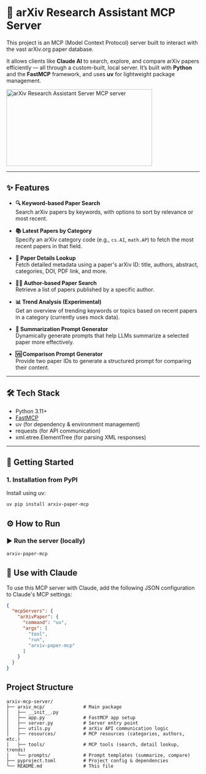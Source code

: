 # 🧠 arXiv Research Assistant MCP Server

This project is an MCP (Model Context Protocol) server built to interact with the vast arXiv.org paper database.

It allows clients like **Claude AI** to search, explore, and compare arXiv papers efficiently — all through a custom-built, local server. It’s built with **Python** and the **FastMCP** framework, and uses **uv** for lightweight package management.

<a href="https://glama.ai/mcp/servers/@daheepk/arxiv-mcp-server">
  <img width="380" height="200" src="https://glama.ai/mcp/servers/@daheepk/arxiv-mcp-server/badge" alt="arXiv Research Assistant Server MCP server" />
</a>

---
## ✨ Features

- **🔍 Keyword-based Paper Search**  
  Search arXiv papers by keywords, with options to sort by relevance or most recent.

- **📚 Latest Papers by Category**  
  Specify an arXiv category code (e.g., `cs.AI`, `math.AP`) to fetch the most recent papers in that field.

- **📄 Paper Details Lookup**  
  Fetch detailed metadata using a paper's arXiv ID: title, authors, abstract, categories, DOI, PDF link, and more.

- **🧑‍🔬 Author-based Paper Search**  
  Retrieve a list of papers published by a specific author.

- **📊 Trend Analysis (Experimental)**  
  Get an overview of trending keywords or topics based on recent papers in a category (currently uses mock data).

- **📝 Summarization Prompt Generator**  
  Dynamically generate prompts that help LLMs summarize a selected paper more effectively.

- **🆚 Comparison Prompt Generator**  
  Provide two paper IDs to generate a structured prompt for comparing their content.

---

## 🛠️ Tech Stack

- Python 3.11+
- [FastMCP](https://github.com/modelcontextprotocol/fastmcp)
- uv (for dependency & environment management)
- requests (for API communication)
- xml.etree.ElementTree (for parsing XML responses)

---

## 🚀 Getting Started

### 1. Installation from PyPI

Install using uv:
```bash
uv pip install arxiv-paper-mcp
```

## ⚙️ How to Run

### ▶️ Run the server (locally)

```bash
arxiv-paper-mcp
```

## 🔌 Use with Claude

To use this MCP server with Claude, add the following JSON configuration to Claude's MCP settings:

```json
{
  "mcpServers": {
    "arXivPaper": {
      "command": "uv",
      "args": [
        "tool",
        "run",
        "arxiv-paper-mcp"
      ]
    }
  }
}
```

## Project Structure
```
arxiv-mcp-server/
├── arxiv_mcp/              # Main package
│   ├── __init__.py
│   ├── app.py              # FastMCP app setup
│   ├── server.py           # Server entry point
│   ├── utils.py            # arXiv API communication logic
│   ├── resources/          # MCP resources (categories, authors, etc.)
│   ├── tools/              # MCP tools (search, detail lookup, trends)
│   └── prompts/            # Prompt templates (summarize, compare)
├── pyproject.toml          # Project config & dependencies
└── README.md               # This file
```